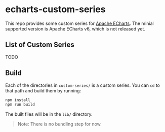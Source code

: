# echarts-custom-series

This repo provides some custom series for [Apache ECharts](https://github.com/apache/echarts). The minial supported version is Apache ECharts v6, which is not released yet.

## List of Custom Series

TODO

## Build

Each of the directories in `custom-series/` is a custom series. You can `cd` to that path and build them by running:

```bash
npm install
npm run build
```

The built files will be in the `lib/` directory.

> Note: There is no bundling step for now.

